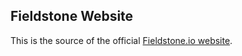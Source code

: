 ## Fieldstone Website

This is the source of the official [Fieldstone.io website](https://fieldstone.io).
